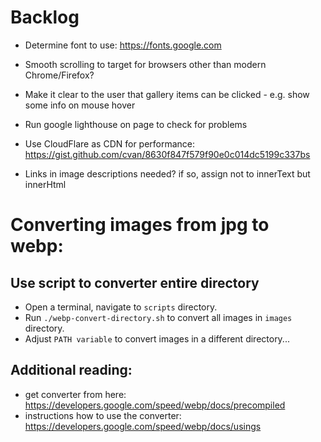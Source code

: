 # Backlog

- Determine font to use: https://fonts.google.com
- Smooth scrolling to target for browsers other than modern Chrome/Firefox?
- Make it clear to the user that gallery items can be clicked - e.g. show some info on mouse hover
- Run google lighthouse on page to check for problems

- Use CloudFlare as CDN for performance: https://gist.github.com/cvan/8630f847f579f90e0c014dc5199c337bs
- Links in image descriptions needed? if so, assign not to innerText but innerHtml

# Converting images from jpg to webp:

## Use script to converter entire directory

- Open a terminal, navigate to `scripts` directory.
- Run `./webp-convert-directory.sh` to convert all images in `images` directory.
- Adjust `PATH variable` to convert images in a different directory...

## Additional reading:

- get converter from here: https://developers.google.com/speed/webp/docs/precompiled
- instructions how to use the converter: https://developers.google.com/speed/webp/docs/usings